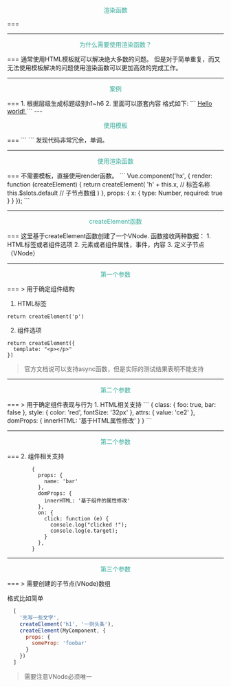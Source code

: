 
<p style="color:#3A9;text-align:center;">渲染函数</p>
===

---
<p style="color:#3A9;text-align:center;">为什么需要使用渲染函数？</p>
===
通常使用HTML模板就可以解决绝大多数的问题。
但是对于简单重复，而又无法使用模板解决的问题使用渲染函数可以更加高效的完成工作。

---
<p style="color:#3A9;text-align:center;">案例</p>
===
1. 根据层级生成标题级别h1~h6
2. 里面可以嵌套内容
格式如下:
```
<hx :level="level">
  <a name="hello-world" href="#hello-world">
    Hello world!
  </a>
</hx>
```
---

<p style="color:#3A9;text-align:center;">使用模板</p>
===
```
<script type="text/x-template" id="hx-template">
  <h1 v-if="level === 1"><slot></slot></h1>
  <h2 v-else-if="level === 2"><slot></slot></h2>
  <h3 v-else-if="level === 3"><slot></slot></h3>
  <h4 v-else-if="level === 4"><slot></slot></h4>
  <h5 v-else-if="level === 5"><slot></slot></h5>
  <h6 v-else-if="level === 6"><slot></slot></h6>
</script>
```
发现代码非常冗余，单调。

---

<p style="color:#3A9;text-align:center;">使用渲染函数</p>
===
不需要模板，直接使用render函数。
```
  Vue.component('hx', {
    render: function (createElement) {
      return createElement(
        'h' + this.x,   // 标签名称
        this.$slots.default // 子节点数组
      )
    },
    props: {
      x: {
        type: Number,
        required: true
      }
    }
  });
```

---

<p style="color:#3A9;text-align:center;">createElement函数</p>
===
这里基于createElement函数创建了一个VNode.
函数接收两种数据：
1. HTML标签或者组件选项
2. 元素或者组件属性，事件，内容
3. 定义子节点（VNode）

---

<p style="color:#3A9;text-align:center;">第一个参数</p>
===
> 用于确定组件结构

1. HTML标签

```
return createElement('p')
```

2. 组件选项

```
return createElement({
  template: "<p></p>"
})
```



>官方文档说可以支持async函数，但是实际的测试结果表明不能支持

---

<p style="color:#3A9;text-align:center;">第二个参数</p>
===
> 用于确定组件表现与行为
1. HTML相关支持
```
        {
          class: {
            foo: true,
            bar: false
          },
          style: {
            color: 'red',
            fontSize: '32px'
          },
          attrs: {
            value: 'ce2'
          },
          domProps: {
            innerHTML: '基于HTML属性修改'
          }
        }
```


---

<p style="color:#3A9;text-align:center;">第二个参数</p>
===
2. 组件相关支持

```
        {
          props: {
            name: 'bar'
          },
          domProps: {
            innerHTML: '基于组件的属性修改'
          },
          on: {
            click: function (e) {
              console.log("clicked !");
              console.log(e.target);
            }
          },
        }
```

---

<p style="color:#3A9;text-align:center;">第三个参数</p>
===
> 需要创建的子节点(VNode)数组

格式比如简单
```js
  [
    '先写一些文字',
    createElement('h1', '一则头条'),
    createElement(MyComponent, {
      props: {
        someProp: 'foobar'
      }
    })
  ]
```

> 需要注意VNode必须唯一











